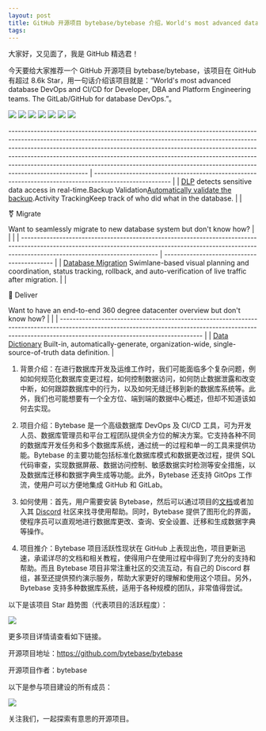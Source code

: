 ```yaml
---
layout: post
title: GitHub 开源项目 bytebase/bytebase 介绍，World's most advanced database DevOps and CI/CD for Developer, DBA and Platform Engineering teams. The GitLab/GitHub for database DevOps.
tags: 
---
```


大家好，又见面了，我是 GitHub 精选君！

今天要给大家推荐一个 GitHub 开源项目 bytebase/bytebase，该项目在 GitHub 有超过 8.6k Star，用一句话介绍该项目就是：“World's most advanced database DevOps and CI/CD for Developer, DBA and Platform Engineering teams. The GitLab/GitHub for database DevOps.”。


![](https://raw.githubusercontent.com/bytebase/bytebase/main/docs/assets/old-to-new-world.webp)
![](https://raw.githubusercontent.com/bytebase/bytebase/main/docs/assets/fish.webp)
![](https://raw.githubusercontent.com/bytebase/bytebase/main/docs/assets/change-query-secure-govern.webp)
![](https://raw.githubusercontent.com/bytebase/bytebase/main/docs/assets/issue-detail.webp)
![](https://raw.githubusercontent.com/bytebase/bytebase/main/docs/assets/sql-editor.webp)
![](https://raw.githubusercontent.com/bytebase/bytebase/main/docs/assets/anomaly-center.webp)
![](https://raw.githubusercontent.com/bytebase/bytebase/main/docs/assets/sql-review-policy.webp)



------------------------------------------------------------------------------------------------------------------------------------------------------------------------------------------------------------------------------------------------------------------------------------------------------------------------------------------------------------------------------------------------------------------------------- | ------------------------------------------------------------------------------------------------------ |
| [DLP](https://www.bytebase.com/docs/security/dlp-database) detects sensitive data access in real-time.Backup Validation[Automatically validate the backup](https://www.bytebase.com/docs/security/backup-validation).Activity TrackingKeep track of who did what in the database. |  |

⚧
Migrate

  Want to seamlessly migrate to new database system but don't know how?
|                                                                                                                                                                                                         |                                             |
| ------------------------------------------------------------------------------------------------------------------------------------------------------------------------------------------------------- | ------------------------------------------- |
| [Database Migration](https://www.bytebase.com/docs/migration/overview) Swimlane-based visual planning and coordination, status tracking, rollback, and auto-verification of live traffic after migration. |  |

🎈
Deliver

  Want to have an end-to-end 360 degree datacenter overview but don't know how?
|                                                                                                                                                                                                           |
| --------------------------------------------------------------------------------------------------------------------------------------------------------------------------------------------------------- |
| [Data Dictionary](https://www.bytebase.com/docs/dictionary/overview) Built-in, automatically-generate, organization-wide, single-source-of-truth data definition. |

1. 背景介绍：在进行数据库开发及运维工作时，我们可能面临多个复杂问题，例如如何规范化数据库变更过程，如何控制数据访问，如何防止数据泄露和改变中断，如何跟踪数据库中的行为，以及如何无缝迁移到新的数据库系统等。此外，我们也可能想要有一个全方位、端到端的数据中心概述，但却不知道该如何去实现。

2. 项目介绍：Bytebase 是一个高级数据库 DevOps 及 CI/CD 工具，可为开发人员、数据库管理员和平台工程团队提供全方位的解决方案。它支持各种不同的数据库开发任务和多个数据库系统，通过统一的过程和单一的工具来提供功能。Bytebase 的主要功能包括标准化数据库模式和数据更改过程，提供 SQL 代码审查，实现数据屏蔽、数据访问控制、敏感数据实时检测等安全措施，以及数据库迁移和数据字典生成等功能。此外，Bytebase 还支持 GitOps 工作流，使用户可以方便地集成 GitHub 和 GitLab。

3. 如何使用：首先，用户需要安装 Bytebase，然后可以通过项目的[文档](https://bytebase.com/?source=github)或者加入其 [Discord](https://discord.bytebase.com) 社区来找寻使用帮助。同时，Bytebase 提供了图形化的界面，使程序员可以直观地进行数据库更改、查询、安全设置、迁移和生成数据字典等操作。

4. 项目推介：Bytebase 项目活跃性现状在 GitHub 上表现出色，项目更新迅速，承诺详尽的文档和相关教程，使得用户在使用过程中得到了充分的支持和帮助。而且 Bytebase 项目非常注重社区的交流互动，有自己的 Discord 群组，甚至还提供预约演示服务，帮助大家更好的理解和使用这个项目。另外，Bytebase 支持多种数据库系统，适用于各种规模的团队，非常值得尝试。


以下是该项目 Star 趋势图（代表项目的活跃程度）：

![](https://api.star-history.com/svg?repos=bytebase/bytebase&type=Timeline)

更多项目详情请查看如下链接。

开源项目地址：https://github.com/bytebase/bytebase 

开源项目作者：bytebase

以下是参与项目建设的所有成员：

![](https://contrib.rocks/image?repo=bytebase/bytebase)

关注我们，一起探索有意思的开源项目。

